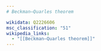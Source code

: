 ```yaml
---
# Beckman–Quarles theorem

wikidata: Q2226606
msc_classification: "51"
wikipedia_links:
  - "[[Beckman–Quarles theorem]]"
---
```

